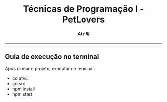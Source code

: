 <h1 align="center">Técnicas de Programação I - PetLovers</h1>
<H5 align="center"> Atv III </H5>

<hr> 

## Guia de execução no terminal

Após clonar o projeto, executar no terminal:

- cd atviii
- cd src
- npm install
- npm start
